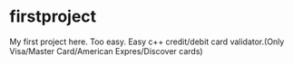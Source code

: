 # firstproject
My first project here. Too easy.
Easy c++ credit/debit card validator.(Only Visa/Master Card/American Expres/Discover cards)
